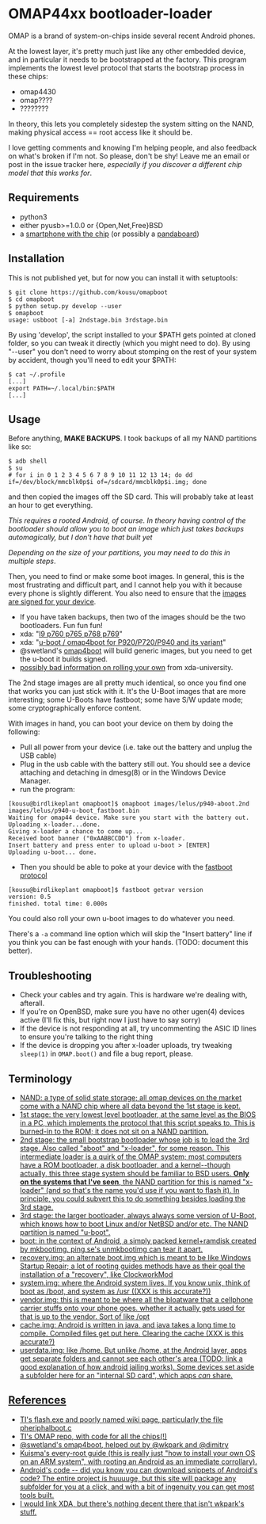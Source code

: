 OMAP44xx bootloader-loader
==========================

OMAP is a brand of system-on-chips inside several recent Android phones.

At the lowest layer, it's pretty much just like any other embedded device,
and in particular it needs to be bootstrapped at the factory.
This program implements the lowest level protocol that starts the
bootstrap process in these chips:
* omap4430
* omap????
* ????????

In theory, this lets you completely sidestep the system sitting
on the NAND, making physical access == root access like it should be.

I love getting comments and knowing I'm helping people,
and also feedback on what's broken if I'm not.
So please, don't be shy! Leave me an email or post in
the issue tracker here, _especially if you discover a different chip model that this works for_.

Requirements
-------------

* python3
* either pyusb>=1.0.0 or {Open,Net,Free}BSD
* a [smartphone with the chip](https://en.wikipedia.org/wiki/Texas_Instruments_OMAP#OMAP_4) (or possibly a [pandaboard](https://en.wikipedia.org/wiki/Pandaboard))

Installation
------------

This is not published yet, but for now you can install it with setuptools:
```
$ git clone https://github.com/kousu/omapboot
$ cd omapboot
$ python setup.py develop --user
$ omapboot
usage: usbboot [-a] 2ndstage.bin 3rdstage.bin
```

By using 'develop', the script installed to your $PATH gets pointed at cloned folder,
so you can tweak it directly (which you might need to do). By using "--user" you don't need
to worry about stomping on the rest of your system by accident, though you'll need to edit your $PATH:
```
$ cat ~/.profile
[...]
export PATH=~/.local/bin:$PATH
[...]
```

Usage
------

Before anything, **MAKE BACKUPS**. I took backups of all my NAND partitions like so:
```
$ adb shell
$ su
# for i in 0 1 2 3 4 5 6 7 8 9 10 11 12 13 14; do dd if=/dev/block/mmcblk0p$i of=/sdcard/mmcblk0p$i.img; done
```
and then copied the images off the SD card. This will probably take at least an hour to get everything.

_This requires a rooted Android, of course. In theory having control of the bootloader should allow you to boot an image which just takes backups automagically, but I don't have that built yet_

_Depending on the size of your partitions, you may need to do this in multiple steps_. 


Then, you need to find or make some boot images. In general, this is the most frustrating and difficult part, and I cannot help you with it because every phone is slightly different. You also need to ensure that the [images are signed for your device](https://github.com/swetland/omap4boot/issues/8#issuecomment-64971642).
* If you have taken backups, then two of the images should be the two bootloaders. Fun fun fun!
* xda: "[l9 p760 p765 p768 p769](http://forum.xda-developers.com/showthread.php?t=2292828)"
* xda: "[u-boot / omap4boot for P920/P720/P940 and its variant](http://forum.xda-developers.com/showthread.php?t=1971014)"
* @swetland's [omap4boot](https://github.com/swetland/omap4boot) will build generic images, but you need to get the u-boot it builds signed.
* [possibly bad information on rolling your own](http://xda-university.com/as-a-developer/introduction-how-an-android-rom-is-built) from xda-university.

The 2nd stage images are all pretty much identical, so once you find one that works you can just stick with it. It's the U-Boot images that are more interesting; some U-Boots have fastboot; some have S/W update mode; some cryptographically enforce content.

With images in hand, you can boot your device on them by doing the following: 
* Pull all power from your device (i.e. take out the battery and unplug the USB cable)
* Plug in the usb cable with the battery still out. You should see a device attaching and detaching in dmesg(8) or in the Windows Device Manager.
* run the program:
```
[kousu@birdlikeplant omapboot]$ omapboot images/lelus/p940-aboot.2nd images/lelus/p940-u-boot_fastboot.bin 
Waiting for omap44 device. Make sure you start with the battery out.
Uploading x-loader...done.
Giving x-loader a chance to come up...
Received boot banner ("0xAABBCCDD") from x-loader.
Insert battery and press enter to upload u-boot > [ENTER]
Uploading u-boot... done.
```
* Then you should be able to poke at your device with the [fastboot protocol]()
```
[kousu@birdlikeplant omapboot]$ fastboot getvar version
version: 0.5
finished. total time: 0.000s
```

You could also roll your own u-boot images to do whatever you need. 

There's a `-a` command line option which will skip the "Insert battery" line if you think you can be fast enough with your hands. (TODO: document this better).

Troubleshooting
---------------

* Check your cables and try again. This is hardware we're dealing with, afterall.
* If you're on OpenBSD, make sure you have no other ugen(4) devices active (I'll fix this, but right now I just have to say sorry)
* If the device is not responding at all, try uncommenting the ASIC ID lines to ensure you're talking to the right thing
* If the device is dropping you after x-loader uploads, try tweaking `sleep(1)` in `OMAP.boot()` and file a bug report, please.

Terminology
-----------

* <u>NAND<u>: a type of solid state storage; all omap devices on the market come with a NAND chip where all data beyond the 1st stage is kept.
* <u>1st stage</u>: the very lowest level bootloader, at the same level as the BIOS in a PC, which implements the protocol that this script speaks to. This is burned-in to the ROM; it does not sit on a NAND partition.
* <u>2nd stage</u>: the small bootstrap bootloader whose job is to load the 3rd stage. Also called "aboot" and "x-loader", for some reason. This intermediate loader is a quirk of the OMAP system; most computers have a ROM bootloader, a disk bootloader, and a kernel--though actually, this three stage system should be familiar to BSD users. **Only on the systems that I've seen**, the NAND partition for this is named "x-loader" (and so that's the name you'd use if you want to flash it). In principle, you could subvert this to do something besides loading the 3rd stage.
* <u>3rd stage</u>: the larger bootloader, always always some version of U-Boot, which knows how to boot Linux and/or NetBSD and/or etc. The NAND partition is named "u-boot".
* <u>boot</u>: in the context of Android, a simply packed kernel+ramdisk created by [mkbootimg]().  ping.se's [unmkbootimg]() can tear it apart.
* <u>recovery.img</u>: an alternate boot.img which is meant to be like Windows Startup Repair; a lot of rooting guides methods have as their goal the installation of a "recovery", like [ClockworkMod]()
* <u>system.img</u>: where the Android system lives. If you know unix, think of boot as /boot, and system as /usr ((XXX is this accurate?))
* <u>vendor.img</u>: this is meant to be where all the bloatware that a cellphone carrier stuffs onto your phone goes. whether it actually gets used for that is up to the vendor. Sort of like /opt
* <u>cache.img</u>: Android is written in java, and java takes a long time to compile. Compiled files get put here. Clearing the cache (XXX is this accurate?)
* <u>userdata.img</u>: like /home. But unlike /home, at the Android layer, apps get separate folders and cannot see each other's area (TODO: link a good explanation of how android jailing works). Some devices set aside a subfolder here for an "internal SD card", which apps _can_ share.


References
----------

* TI's [flash.exe](https://gforge.ti.com/gf/project/flash) and [poorly named wiki page](http://processors.wiki.ti.com/index.php/Flash_v1.0_User_Guide), particularly the file [pheriphalboot.c](https://gforge.ti.com/gf/project/flash/scmsvn/?action=browse&path=%2Ftrunk%2Fomapflash%2Fhost%2Fpheriphalboot.c) 
* TI's [OMAP repo](http://omapzoom.org/), with code for all the chips(!)
* [@swetland's omap4boot](https://github.com/swetland/omap4boot), helped out by [@wkpark](https://github.com/wkpark) and [@dimitry](https://github.com/dmitry-pervushin/usbboot-omap4)
* [Kuisma's every-root guide](http://whiteboard.ping.se/Android/Rooting) (this is really just "how to install your own OS on an ARM system", with rooting an Android as an immediate corrollary).
* [Android's code](https://android.googlesource.com/) -- did you know you can download snippets of Android's code? The entire project is huuuuge, but this site will package any subfolder for you at a click, and with a bit of ingenuity you can get most tools built.
* I would link XDA, but there's nothing decent there that isn't wkpark's stuff.
